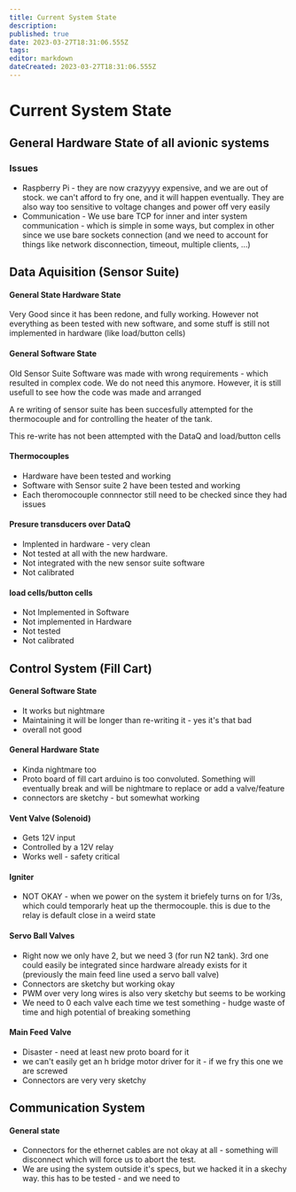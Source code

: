 ```yaml
---
title: Current System State
description: 
published: true
date: 2023-03-27T18:31:06.555Z
tags: 
editor: markdown
dateCreated: 2023-03-27T18:31:06.555Z
---
```


# Current System State

## General Hardware State of all avionic systems

### Issues
- Raspberry Pi - they are now crazyyyy expensive, and we are out of stock. we can't afford to fry one, and it will happen eventually. They are also way too sensitive to voltage changes and power off very easily
- Communication - We use bare TCP for inner and inter system communication - which is simple in some ways, but complex in other since we use bare sockets connection (and we need to account for things like network disconnection, timeout, multiple clients, ...)


## Data Aquisition (Sensor Suite)

#### General State Hardware State

Very Good since it has been redone, and fully working. However not everything as been tested with new software, and some stuff is still not implemented in hardware (like load/button cells)

#### General Software State

Old Sensor Suite Software was made with wrong requirements - which resulted in complex code. We do not need this anymore. However, it is still usefull to see how the code was made and arranged

A re writing of sensor suite has been succesfully attempted for the thermocouple and for controlling the heater of the tank. 

This re-write has not been attempted with the DataQ and load/button cells

#### Thermocouples

- Hardware have been tested and working
- Software with Sensor suite 2 have been tested and working
- Each theromocouple connnector still need to be checked since they had issues

#### Presure transducers over DataQ

- Implented in hardware - very clean
- Not tested at all with the new hardware. 
- Not integrated with the new sensor suite software
- Not calibrated

#### load cells/button cells

- Not Implemented in Software
- Not implemented in Hardware
- Not tested
- Not calibrated



## Control System (Fill Cart)

#### General Software State

- It works but nightmare
- Maintaining it will be longer than re-writing it - yes it's that bad
- overall not good

#### General Hardware State
- Kinda nightmare too
- Proto board of fill cart arduino is too convoluted. Something will eventually break and will be nightmare to replace or add a valve/feature
- connectors are sketchy - but somewhat working

#### Vent Valve (Solenoid)

- Gets 12V input
- Controlled by a 12V relay
- Works well - safety critical

#### Igniter
- NOT OKAY - when we power on the system it briefely turns on for 1/3s, which could temporarly heat up the thermocouple. this is due to the relay is default close in a weird state

#### Servo Ball Valves
- Right now we only have 2, but we need 3 (for run N2 tank). 3rd one could easily be integrated since hardware already exists for it (previously the main feed line used a servo ball valve)
- Connectors are sketchy but working okay
- PWM over very long wires is also very sketchy but seems to be working
- We need to 0 each valve each time we test something - hudge waste of time and high potential of breaking something

#### Main Feed Valve
- Disaster - need at least new proto board for it
- we can't easily get an h bridge motor driver for it - if we fry this one we are screwed
- Connectors are very very sketchy


## Communication System

#### General state

- Connectors for the ethernet cables are not okay at all - something will disconnect which will force us to abort the test. 
- We are using the system outside it's specs, but we hacked it in a skechy way. this has to be tested - and we need to 